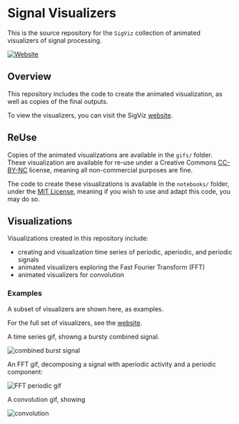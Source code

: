 # Signal Visualizers

This is the source repository for the `SigViz` collection of animated visualizers of signal processing.

[![Website](https://img.shields.io/badge/site-tomdonoghue.github.io/SigViz-informational.svg)](https://tomdonoghue.github.io/SigViz/)

## Overview

This repository includes the code to create the animated visualization, as well as copies of the final outputs.

To view the visualizers, you can visit the SigViz
[website](https://tomdonoghue.github.io/SigViz/).

## ReUse

Copies of the animated visualizations are available in the `gifs/` folder.
These visualization are available for re-use under a Creative Commons
[CC-BY-NC](https://creativecommons.org/licenses/by-nc/4.0/)
license, meaning all non-commercial purposes are fine.

The code to create these visualizations is available in the `notebooks/` folder, under the
[MIT License](https://github.com/TomDonoghue/SigViz/blob/main/notebooks/LICENSE),
meaning if you wish to use and adapt this code, you may do so.

## Visualizations

Visualizations created in this repository include:
- creating and visualization time series of periodic, aperiodic, and periodic signals
- animated visualizers exploring the Fast Fourier Transform (FFT)
- animated visualizers for convolution

### Examples

A subset of visualizers are shown here, as examples.

For the full set of visualizers, see the
[website](https://tomdonoghue.github.io/SigViz/).

A time series gif, showng a bursty combined signal.

![combined burst signal](/gifs/comb_burst.gif)

An FFT gif, decomposing a signal with aperiodic activity and a periodic component:

![FFT periodic gif](/gifs/fft-pe-inf.gif)

A convolution gif, showing

![convolution](/gifs/convolution-short.gif)

